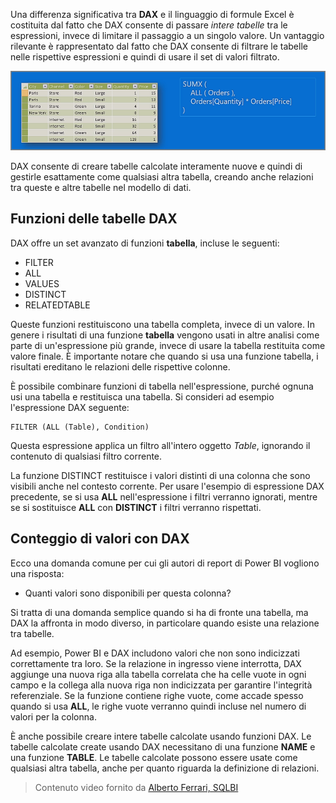 Una differenza significativa tra **DAX** e il linguaggio di formule Excel è costituita dal fatto che DAX consente di passare *intere tabelle* tra le espressioni, invece di limitare il passaggio a un singolo valore. Un vantaggio rilevante è rappresentato dal fatto che DAX consente di filtrare le tabelle nelle rispettive espressioni e quindi di usare il set di valori filtrato.

![](media/7-6-dax-tables-and-filtering/dax-tables-filtering_1.png)

DAX consente di creare tabelle calcolate interamente nuove e quindi di gestirle esattamente come qualsiasi altra tabella, creando anche relazioni tra queste e altre tabelle nel modello di dati.

## <a name="dax-table-functions"></a>Funzioni delle tabelle DAX
DAX offre un set avanzato di funzioni **tabella**, incluse le seguenti:

* FILTER
* ALL
* VALUES
* DISTINCT
* RELATEDTABLE

Queste funzioni restituiscono una tabella completa, invece di un valore. In genere i risultati di una funzione **tabella** vengono usati in altre analisi come parte di un'espressione più grande, invece di usare la tabella restituita come valore finale. È importante notare che quando si usa una funzione tabella, i risultati ereditano le relazioni delle rispettive colonne.

È possibile combinare funzioni di tabella nell'espressione, purché ognuna usi una tabella e restituisca una tabella. Si consideri ad esempio l'espressione DAX seguente:

    FILTER (ALL (Table), Condition)

Questa espressione applica un filtro all'intero oggetto *Table*, ignorando il contenuto di qualsiasi filtro corrente.

La funzione DISTINCT restituisce i valori distinti di una colonna che sono visibili anche nel contesto corrente. Per usare l'esempio di espressione DAX precedente, se si usa **ALL** nell'espressione i filtri verranno ignorati, mentre se si sostituisce **ALL** con **DISTINCT** i filtri verranno rispettati.

## <a name="counting-values-with-dax"></a>Conteggio di valori con DAX
Ecco una domanda comune per cui gli autori di report di Power BI vogliono una risposta:

* Quanti valori sono disponibili per questa colonna?

Si tratta di una domanda semplice quando si ha di fronte una tabella, ma DAX la affronta in modo diverso, in particolare quando esiste una relazione tra tabelle.

Ad esempio, Power BI e DAX includono valori che non sono indicizzati correttamente tra loro. Se la relazione in ingresso viene interrotta, DAX aggiunge una nuova riga alla tabella correlata che ha celle vuote in ogni campo e la collega alla nuova riga non indicizzata per garantire l'integrità referenziale. Se la funzione contiene righe vuote, come accade spesso quando si usa **ALL**, le righe vuote verranno quindi incluse nel numero di valori per la colonna.

È anche possibile creare intere tabelle calcolate usando funzioni DAX. Le tabelle calcolate create usando DAX necessitano di una funzione **NAME** e una funzione **TABLE**. Le tabelle calcolate possono essere usate come qualsiasi altra tabella, anche per quanto riguarda la definizione di relazioni.

> Contenuto video fornito da [Alberto Ferrari, SQLBI](http://www.sqlbi.com/learning-dax)
> 
> 

